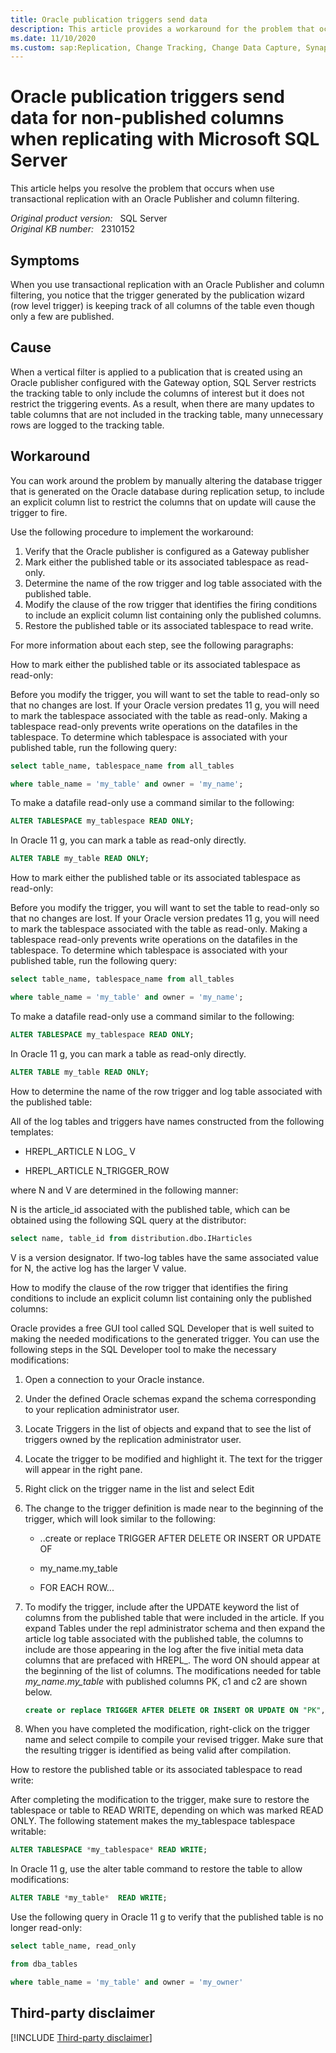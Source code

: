 ```yaml
---
title: Oracle publication triggers send data
description: This article provides a workaround for the problem that occurs when use transactional replication with an Oracle Publisher and column filtering.
ms.date: 11/10/2020
ms.custom: sap:Replication, Change Tracking, Change Data Capture, Synapse Link
---
```

# Oracle publication triggers send data for non-published columns when replicating with Microsoft SQL Server

This article helps you resolve the problem that occurs when use transactional replication with an Oracle Publisher and column filtering.

_Original product version:_ &nbsp; SQL Server  
_Original KB number:_ &nbsp; 2310152

## Symptoms

When you use transactional replication with an Oracle Publisher and column filtering, you notice that the trigger generated by the publication wizard (row level trigger) is keeping track of all columns of the table even though only a few are published.

## Cause

When a vertical filter is applied to a publication that is created using an Oracle publisher configured with the Gateway option, SQL Server restricts the tracking table to only include the columns of interest but it does not restrict the triggering events. As a result, when there are many updates to table columns that are not included in the tracking table, many unnecessary rows are logged to the tracking table.

## Workaround

You can work around the problem by manually altering the database trigger that is generated on the Oracle database during replication setup, to include an explicit column list to restrict the columns that on update will cause the trigger to fire.

Use the following procedure to implement the workaround:

1. Verify that the Oracle publisher is configured as a Gateway publisher
2. Mark either the published table or its associated tablespace as read-only.
3. Determine the name of the row trigger and log table associated with the published table.
4. Modify the clause of the row trigger that identifies the firing conditions to include an explicit column list containing only the published columns.
5. Restore the published table or its associated tablespace to read write.

For more information about each step, see the following paragraphs:

How to mark either the published table or its associated tablespace as read-only:  

Before you modify the trigger, you will want to set the table to read-only so that no changes are lost. If your Oracle version predates 11 g, you will need to mark the tablespace associated with the table as read-only. Making a tablespace read-only prevents write operations on the datafiles in the tablespace. To determine which tablespace is associated with your published table, run the following query:

```sql
select table_name, tablespace_name from all_tables

where table_name = 'my_table' and owner = 'my_name';
```

To make a datafile read-only use a command similar to the following:

```sql
ALTER TABLESPACE my_tablespace READ ONLY;
```

In Oracle 11 g, you can mark a table as read-only directly.

```sql
ALTER TABLE my_table READ ONLY;
```

How to mark either the published table or its associated tablespace as read-only:  

Before you modify the trigger, you will want to set the table to read-only so that no changes are lost. If your Oracle version predates 11 g, you will need to mark the tablespace associated with the table as read-only. Making a tablespace read-only prevents write operations on the datafiles in the tablespace. To determine which tablespace is associated with your published table, run the following query:

```sql
select table_name, tablespace_name from all_tables

where table_name = 'my_table' and owner = 'my_name';
```

To make a datafile read-only use a command similar to the following:

```sql
ALTER TABLESPACE my_tablespace READ ONLY;
```

In Oracle 11 g, you can mark a table as read-only directly.

```sql
ALTER TABLE my_table READ ONLY;
```

How to determine the name of the row trigger and log table associated with the published table:  

All of the log tables and triggers have names constructed from the following templates:

- HREPL_ARTICLE N LOG_ V  

- HREPL_ARTICLE N_TRIGGER_ROW

where N and V are determined in the following manner:

N is the article_id associated with the published table, which can be obtained using the following SQL query at the distributor:

```sql
select name, table_id from distribution.dbo.IHarticles
```

V is a version designator. If two-log tables have the same associated value for N, the active log has the larger V value.

How to modify the clause of the row trigger that identifies the firing conditions to include an explicit column list containing only the published columns:

Oracle provides a free GUI tool called SQL Developer that is well suited to making the needed modifications to the generated trigger. You can use the following steps in the SQL Developer tool to make the necessary modifications:

1. Open a connection to your Oracle instance.
2. Under the defined Oracle schemas expand the schema corresponding to your replication administrator user.
3. Locate Triggers in the list of objects and expand that to see the list of triggers owned by the replication administrator user.
4. Locate the trigger to be modified and highlight it. The text for the trigger will appear in the right pane.
5. Right click on the trigger name in the list and select Edit
6. The change to the trigger definition is made near to the beginning of the trigger, which will look similar to the following:

    - ..create or replace TRIGGER AFTER DELETE OR INSERT OR UPDATE OF

    - my_name.my_table

    - FOR EACH ROW...

7. To modify the trigger, include after the UPDATE keyword the list of columns from the published table that were included in the article. If you expand Tables under the repl administrator schema and then expand the article log table associated with the published table, the columns to include are those appearing in the log after the five initial meta data columns that are prefaced with HREPL_. The word ON should appear at the beginning of the list of columns. The modifications needed for table *my_name.my_table* with published columns PK, c1 and c2 are shown below.

    ```sql
    create or replace TRIGGER AFTER DELETE OR INSERT OR UPDATE ON "PK", "c1", "c2" OF my_name.my_table FOR EACH ROW...
    ```

8. When you have completed the modification, right-click on the trigger name and select compile to compile your revised trigger. Make sure that the resulting trigger is identified as being valid after compilation.

How to restore the published table or its associated tablespace to read write:

After completing the modification to the trigger, make sure to restore the tablespace or table to READ WRITE, depending on which was marked READ ONLY. The following statement makes the my_tablespace tablespace writable:  

```sql
ALTER TABLESPACE *my_tablespace* READ WRITE;
```

In Oracle 11 g, use the alter table command to restore the table to allow modifications:

```sql
ALTER TABLE *my_table*  READ WRITE;

```

Use the following query in Oracle 11 g to verify that the published table is no longer read-only:

```sql
select table_name, read_only

from dba_tables

where table_name = 'my_table' and owner = 'my_owner'
```

## Third-party disclaimer

[!INCLUDE [Third-party disclaimer](../../../includes/third-party-disclaimer.md)]
